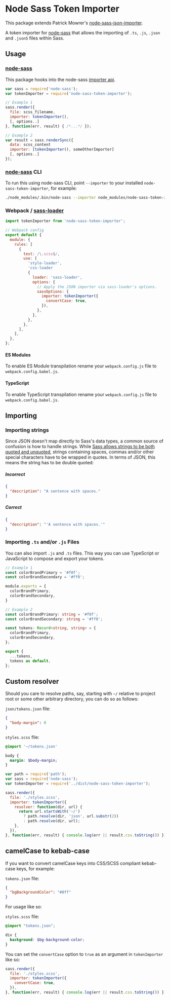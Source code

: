 # Node Sass Token Importer

This package extends Patrick Mowrer's [node-sass-json-importer](https://github.com/pmowrer/node-sass-json-importer).

A token importer for [node-sass](https://github.com/sass/node-sass) that allows the importing of `.ts`, `.js`, `.json` and `.json5` files within Sass.

## Usage
### [node-sass](https://github.com/sass/node-sass)
This package hooks into the node-sass [importer api](https://github.com/sass/node-sass#importer--v200---experimental).

```javascript
var sass = require('node-sass');
var tokenImporter = require('node-sass-token-importer');

// Example 1
sass.render({
  file: scss_filename,
  importer: tokenImporter(),
  [, options..]
}, function(err, result) { /*...*/ });

// Example 2
var result = sass.renderSync({
  data: scss_content
  importer: [tokenImporter(), someOtherImporter]
  [, options..]
});
```

### [node-sass](https://github.com/sass/node-sass) CLI

To run this using node-sass CLI, point `--importer` to your installed `node-sass-token-importer`, for example:

```sh
./node_modules/.bin/node-sass --importer node_modules/node-sass-token-importer/dist/cli.js --recursive ./src --output ./dist
```

### Webpack / [sass-loader](https://github.com/jtangelder/sass-loader)

```javascript
import tokenImporter from 'node-sass-token-importer';

// Webpack config
export default {
  module: {
    rules: [
      {
        test: /\.scss$/,
        use: [
          'style-loader',
          'css-loader
          {
            loader: 'sass-loader',
            options: {
              // Apply the JSON importer via sass-loader's options.
              sassOptions: {
                importer: tokenImporter({
                  convertCase: true,
                }),
              },
            },
          },
        },
      ],
    ],
  },
};
```

#### ES Modules
To enable ES Module transpilation rename your `webpack.config.js` file to `webpack.config.babel.js`.

#### TypeScript
To enable TypeScript transpilation rename your `webpack.config.js` file to `webpack.config.babel.js`.

## Importing

### Importing strings
Since JSON doesn't map directly to Sass's data types, a common source of confusion is how to handle strings. While [Sass allows strings to be both quoted and unquoted](http://sass-lang.com/documentation/file.SASS_REFERENCE.html#sass-script-strings), strings containing spaces, commas and/or other special characters have to be wrapped in quotes. In terms of JSON, this means the string has to be double quoted:

##### Incorrect
```json
{
  "description": "A sentence with spaces."
}
```

##### Correct
```json
{
  "description": "'A sentence with spaces.'"
}
```

### Importing `.ts` and/or `.js` Files

You can also import `.js` and `.ts` files. This way you can use TypeScript or JavaScript to compose and export your tokens.

```javascript
// Example 1
const colorBrandPrimary = '#f0f';
const colorBrandSecondary = '#ff0';

module.exports = {
  colorBrandPrimary,
  colorBrandSecondary,
}
```

```typescript
// Example 2
const colorBrandPrimary: string = '#f0f';
const colorBrandSecondary: string = '#ff0';

const tokens: Record<string, string> = {
  colorBrandPrimary,
  colorBrandSecondary,
};

export {
  ...tokens,
  tokens as default,
};
```

## Custom resolver

Should you care to resolve paths, say, starting with `~/` relative to project root or some other arbitrary directory, you can do so as follows:

`json/tokens.json` file:

```json
{
  "body-margin": 0
}
```

`styles.scss` file:

```scss
@import '~/tokens.json'

body {
  margin: $body-margin;
}
```

```js
var path = require('path');
var sass = require('node-sass');
var tokenImporter = require('../dist/node-sass-token-importer');

sass.render({
  file: './styles.scss',
  importer: tokenImporter({
    resolver: function(dir, url) {
      return url.startsWith('~/')
        ? path.resolve(dir, 'json', url.substr(2))
        : path.resolve(dir, url);
    },
  }),
}, function(err, result) { console.log(err || result.css.toString()) });
```

## camelCase to kebab-case

If you want to convert camelCase keys into CSS/SCSS compliant kebab-case keys, for example:

`tokens.json` file:

```json
{
  "bgBackgroundColor": "#0ff"
}
```

For usage like so:

`styles.scss` file:

```scss
@import "tokens.json";

div {
  background: $bg-background-color;
}
```

You can set the `convertCase` option to `true` as an argument in `tokenImporter` like so:

```javascript
sass.render({
  file: './styles.scss',
  importer: tokenImporter({
    convertCase: true,
  }),
}, function(err, result) { console.log(err || result.css.toString()) });
```
